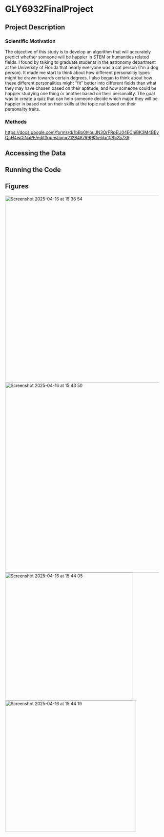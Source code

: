 # GLY6932FinalProject
## Project Description
### Scientific Motivation
The objective of this study is to develop an algorithm that will accurately predict whether someone will be happier in STEM or humanities related fields. I found by talking to graduate students in the astronomy department at the University of Florida that nearly everyone was a cat person (I'm a dog person).  It made me start to think about how different personalitiy types might be drawn towards certain degrees. I also began to think about how these different personalities might "fit" better into different fields than what they may have chosen based on their aptitude, and how someone could be happier studying one thing or another based on their personality.  The goal was to create a quiz that can help someone decide which major they will be happier in based not on their skills at the topic nut based on their personality traits.   
### Methods
https://docs.google.com/forms/d/1bBo0hlouJN3QrFRpEU04ECniBK3M4BEyQcH4wOiNaPE/edit#question=2128487999&field=108525739

## Accessing the Data
## Running the Code
## Figures
<img width="609" alt="Screenshot 2025-04-16 at 15 36 54" src="https://github.com/user-attachments/assets/bf0b35bc-31f9-4813-89ad-bdeed4d62209" />
<img width="621" alt="Screenshot 2025-04-16 at 15 43 50" src="https://github.com/user-attachments/assets/3cdcb6d8-a24f-4c13-9812-b73ca95f1b4a" />
<img width="417" alt="Screenshot 2025-04-16 at 15 44 05" src="https://github.com/user-attachments/assets/7edcde51-bf00-49ce-a271-cf1e618d725c" />
<img width="429" alt="Screenshot 2025-04-16 at 15 44 19" src="https://github.com/user-attachments/assets/30acf61f-9a3b-4709-8834-b46d011865b4" />
